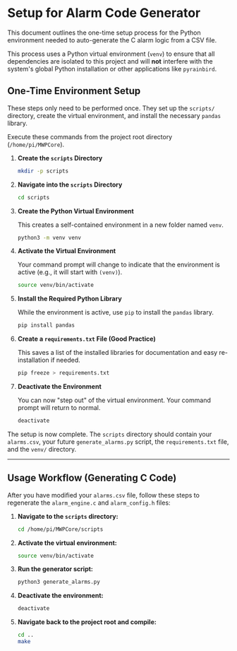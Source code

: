 # Setup for Alarm Code Generator

This document outlines the one-time setup process for the Python environment needed to auto-generate the C alarm logic from a CSV file.

This process uses a Python virtual environment (`venv`) to ensure that all dependencies are isolated to this project and will **not** interfere with the system's global Python installation or other applications like `pyrainbird`.

## One-Time Environment Setup

These steps only need to be performed once. They set up the `scripts/` directory, create the virtual environment, and install the necessary `pandas` library.

Execute these commands from the project root directory (`/home/pi/MWPCore`).

1.  **Create the `scripts` Directory**

    ```bash
    mkdir -p scripts
    ```

2.  **Navigate into the `scripts` Directory**

    ```bash
    cd scripts
    ```

3.  **Create the Python Virtual Environment**

    This creates a self-contained environment in a new folder named `venv`.

    ```bash
    python3 -m venv venv
    ```

4.  **Activate the Virtual Environment**

    Your command prompt will change to indicate that the environment is active (e.g., it will start with `(venv)`).

    ```bash
    source venv/bin/activate
    ```

5.  **Install the Required Python Library**

    While the environment is active, use `pip` to install the `pandas` library.

    ```bash
    pip install pandas
    ```

6.  **Create a `requirements.txt` File (Good Practice)**

    This saves a list of the installed libraries for documentation and easy re-installation if needed.

    ```bash
    pip freeze > requirements.txt
    ```

7.  **Deactivate the Environment**

    You can now "step out" of the virtual environment. Your command prompt will return to normal.

    ```bash
    deactivate
    ```

The setup is now complete. The `scripts` directory should contain your `alarms.csv`, your future `generate_alarms.py` script, the `requirements.txt` file, and the `venv/` directory.

---

## Usage Workflow (Generating C Code)

After you have modified your `alarms.csv` file, follow these steps to regenerate the `alarm_engine.c` and `alarm_config.h` files:

1.  **Navigate to the `scripts` directory:**
    ```bash
    cd /home/pi/MWPCore/scripts
    ```

2.  **Activate the virtual environment:**
    ```bash
    source venv/bin/activate
    ```

3.  **Run the generator script:**
    ```bash
    python3 generate_alarms.py
    ```

4.  **Deactivate the environment:**
    ```bash
    deactivate
    ```

5.  **Navigate back to the project root and compile:**
    ```bash
    cd ..
    make
    ``` 